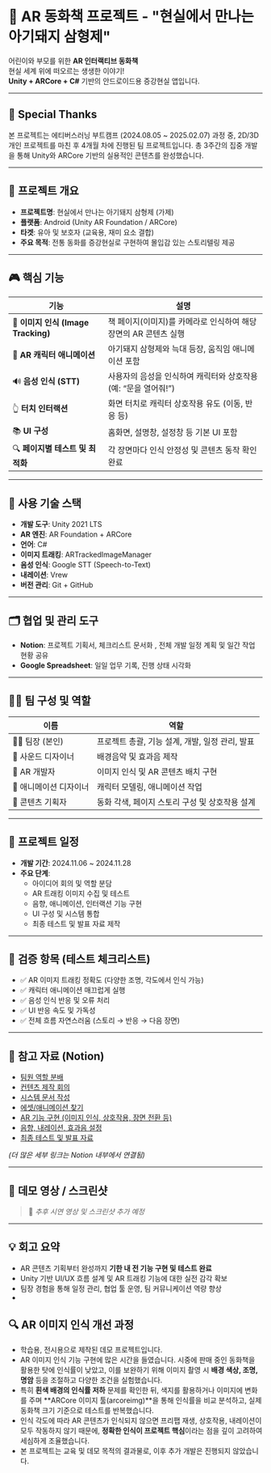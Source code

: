 # 🐷 AR 동화책 프로젝트 - "현실에서 만나는 아기돼지 삼형제"  

어린이와 부모를 위한 **AR 인터랙티브 동화책**  
현실 세계 위에 떠오르는 생생한 이야기!  
**Unity + ARCore + C#** 기반의 안드로이드용 증강현실 앱입니다.

---

## 🙌 Special Thanks

본 프로젝트는 에티버스러닝 부트캠프 (2024.08.05 ~ 2025.02.07) 과정 중,
2D/3D 개인 프로젝트를 마친 후 4개월 차에 진행된 팀 프로젝트입니다.
총 3주간의 집중 개발을 통해 Unity와 ARCore 기반의 실용적인 콘텐츠를 완성했습니다.

---

## 📖 프로젝트 개요

- **프로젝트명**: 현실에서 만나는 아기돼지 삼형제 (가제)
- **플랫폼**: Android (Unity AR Foundation / ARCore)
- **타겟**: 유아 및 보호자 (교육용, 재미 요소 결합)
- **주요 목적**: 전통 동화를 증강현실로 구현하여 몰입감 있는 스토리텔링 제공

---

## 🎮 핵심 기능

| 기능 | 설명 |
|------|------|
| 📸 **이미지 인식 (Image Tracking)** | 책 페이지(이미지)를 카메라로 인식하여 해당 장면의 AR 콘텐츠 실행 |
| 🐷 **AR 캐릭터 애니메이션** | 아기돼지 삼형제와 늑대 등장, 움직임 애니메이션 포함 |
| 🔊 **음성 인식 (STT)** | 사용자의 음성을 인식하여 캐릭터와 상호작용 (예: “문을 열어줘!”) |
| 👆 **터치 인터랙션** | 화면 터치로 캐릭터 상호작용 유도 (이동, 반응 등) |
| 📚 **UI 구성** | 홈화면, 설명창, 설정창 등 기본 UI 포함 |
| 🔍 **페이지별 테스트 및 최적화** | 각 장면마다 인식 안정성 및 콘텐츠 동작 확인 완료 |

---

## 🔧 사용 기술 스택

- **개발 도구**: Unity 2021 LTS
- **AR 엔진**: AR Foundation + ARCore
- **언어**: C#
- **이미지 트래킹**: ARTrackedImageManager
- **음성 인식**: Google STT (Speech-to-Text) 
- **내레이션**: Vrew
- **버전 관리**: Git + GitHub

---

## 🗂 협업 및 관리 도구
- **Notion**: 프로젝트 기획서, 체크리스트 문서화 , 전체 개발 일정 계획 및 일간 작업 현황 공유
- **Google Spreadsheet**: 일일 업무 기록, 진행 상태 시각화

---

## 🧑‍💻 팀 구성 및 역할

| 이름 | 역할 |
|------|------|
| 👩‍💼 팀장 (본인) | 프로젝트 총괄, 기능 설계, 개발, 일정 관리, 발표 |
| 👩 사운드 디자이너 | 배경음악 및 효과음 제작 |
| 👨 AR 개발자 | 이미지 인식 및 AR 콘텐츠 배치 구현 |
| 👩 애니메이션 디자이너 | 캐릭터 모델링, 애니메이션 작업 |
| 👩 콘텐츠 기획자 | 동화 각색, 페이지 스토리 구성 및 상호작용 설계 |

---

## 📆 프로젝트 일정

- **개발 기간**: 2024.11.06 ~ 2024.11.28  
- **주요 단계**:
  - 아이디어 회의 및 역할 분담
  - AR 트래킹 이미지 수집 및 테스트
  - 음향, 애니메이션, 인터랙션 기능 구현
  - UI 구성 및 시스템 통합
  - 최종 테스트 및 발표 자료 제작

---

## 🧪 검증 항목 (테스트 체크리스트)

- ✅ AR 이미지 트래킹 정확도 (다양한 조명, 각도에서 인식 가능)
- ✅ 캐릭터 애니메이션 매끄럽게 실행
- ✅ 음성 인식 반응 및 오류 처리
- ✅ UI 반응 속도 및 가독성
- ✅ 전체 흐름 자연스러움 (스토리 → 반응 → 다음 장면)

---

## 📁 참고 자료 (Notion)

- [팀원 역할 분배](https://www.notion.so/1ce4b04e10ea81969a22c682b27b7e77?pvs=21)  
- [컨텐츠 제작 회의](https://www.notion.so/1ce4b04e10ea814f88d4d457cc0c4b3f?pvs=21)  
- [시스템 문서 작성](https://www.notion.so/1ce4b04e10ea81b99b9ee0e95efa5aa1?pvs=21)  
- [에셋/애니메이션 찾기](https://www.notion.so/1ce4b04e10ea818085b2eeb390c3c50f?pvs=21)  
- [AR 기능 구현 (이미지 인식, 상호작용, 장면 전환 등)](https://www.notion.so/AR-1ce4b04e10ea8134a9e2e216eb9542a3?pvs=21)  
- [음향, 내레이션, 효과음 설정](https://www.notion.so/1ce4b04e10ea81e4ae48ded8d429972f?pvs=21)  
- [최종 테스트 및 발표 자료](https://www.notion.so/1ce4b04e10ea817780a7e733d521eaea?pvs=21)  

*(더 많은 세부 링크는 Notion 내부에서 연결됨)*

---

## 🎥 데모 영상 / 스크린샷

> 📌 *추후 시연 영상 및 스크린샷 추가 예정*

---

## 💡 회고 요약
- AR 콘텐츠 기획부터 완성까지 **기한 내 전 기능 구현 및 테스트 완료**
- Unity 기반 UI/UX 흐름 설계 및 AR 트래킹 기능에 대한 실전 감각 확보
- 팀장 경험을 통해 일정 관리, 협업 툴 운영, 팀 커뮤니케이션 역량 향상
- 
## 🔍 AR 이미지 인식 개선 과정

- 학습용, 전시용으로 제작된 데모 프로젝트입니다.
- AR 이미지 인식 기능 구현에 많은 시간을 들였습니다. 시중에 판매 중인 동화책을 활용한 탓에 인식률이 낮았고, 이를 보완하기 위해 이미지 촬영 시 **배경 색상, 조명, 명암** 등을 조절하고 다양한 조건을 실험했습니다.
- 특히 **흰색 배경의 인식률 저하** 문제를 확인한 뒤, 색지를 활용하거나 이미지에 변화를 주며 **ARCore 이미지 툴(arcoreimg)**을 통해 인식률을 비교 분석하고, 실제 동화책 크기 기준으로 테스트를 반복했습니다.
- 인식 각도에 따라 AR 콘텐츠가 인식되지 않으면 프리팹 재생, 상호작용, 내레이션이 모두 작동하지 않기 때문에, **정확한 인식이 프로젝트 핵심**이라는 점을 깊이 고려하여 세심하게 조율했습니다.
- 본 프로젝트는 교육 및 데모 목적의 결과물로, 이후 추가 개발은 진행되지 않았습니다.
  
